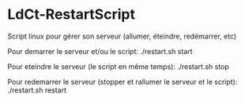 # LdCt-RestartScript


Script linux pour gérer son serveur (allumer, éteindre, redémarrer, etc)

Pour demarrer le serveur et/ou le script: ./restart.sh start

Pour eteindre le serveur (le script en même temps): ./restart.sh stop

Pour redemarrer le serveur (stopper et rallumer le serveur et le script): ./restart.sh restart
